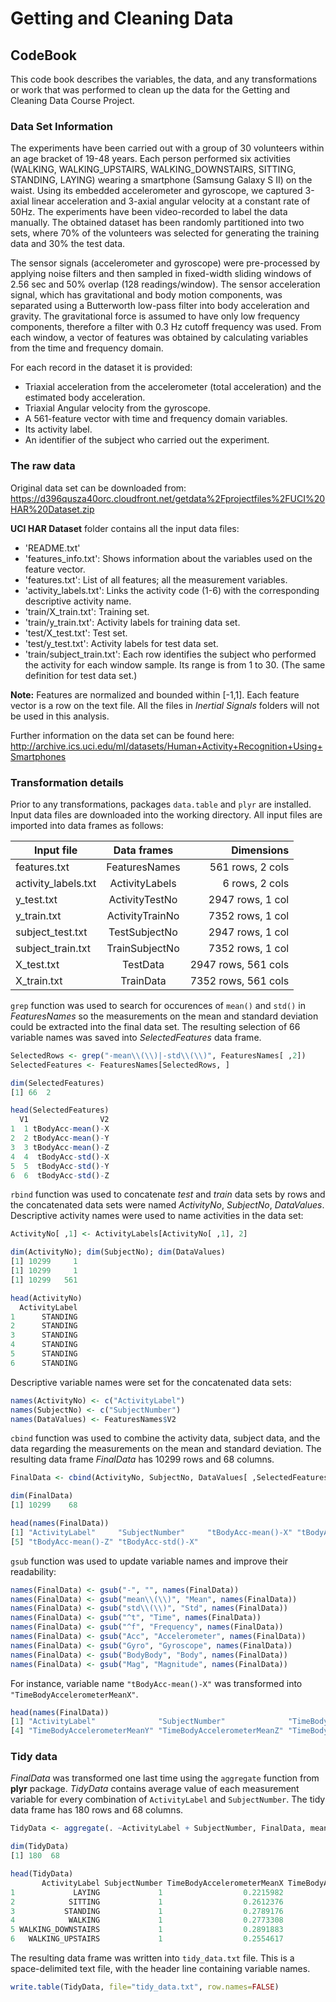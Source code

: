 # Getting and Cleaning Data

## CodeBook

This code book describes the variables, the data, and any transformations or work that was performed to clean up the data for the Getting and Cleaning Data Course Project.

### Data Set Information

The experiments have been carried out with a group of 30 volunteers within an age bracket of 19-48 years. Each person performed six activities (WALKING, WALKING_UPSTAIRS, WALKING_DOWNSTAIRS, SITTING, STANDING, LAYING) wearing a smartphone (Samsung Galaxy S II) on the waist. Using its embedded accelerometer and gyroscope, we captured 3-axial linear acceleration and 3-axial angular velocity at a constant rate of 50Hz. The experiments have been video-recorded to label the data manually. The obtained dataset has been randomly partitioned into two sets, where 70% of the volunteers was selected for generating the training data and 30% the test data. 

The sensor signals (accelerometer and gyroscope) were pre-processed by applying noise filters and then sampled in fixed-width sliding windows of 2.56 sec and 50% overlap (128 readings/window). The sensor acceleration signal, which has gravitational and body motion components, was separated using a Butterworth low-pass filter into body acceleration and gravity. The gravitational force is assumed to have only low frequency components, therefore a filter with 0.3 Hz cutoff frequency was used. From each window, a vector of features was obtained by calculating variables from the time and frequency domain.

For each record in the dataset it is provided: 

- Triaxial acceleration from the accelerometer (total acceleration) and the estimated body acceleration.
- Triaxial Angular velocity from the gyroscope. 
- A 561-feature vector with time and frequency domain variables.
- Its activity label. 
- An identifier of the subject who carried out the experiment.

### The raw data

Original data set can be downloaded from: 
<https://d396qusza40orc.cloudfront.net/getdata%2Fprojectfiles%2FUCI%20HAR%20Dataset.zip>

**UCI HAR Dataset** folder contains all the input data files:

- 'README.txt'
- 'features_info.txt': Shows information about the variables used on the feature vector.
- 'features.txt': List of all features; all the measurement variables.
- 'activity_labels.txt': Links the activity code (1-6) with the corresponding descriptive activity name.
- 'train/X_train.txt': Training set.
- 'train/y_train.txt': Activity labels for training data set.
- 'test/X_test.txt': Test set.
- 'test/y_test.txt': Activity labels for test data set.
- 'train/subject_train.txt': Each row identifies the subject who performed the activity for each window sample. Its range is from 1 to 30. (The same definition for test data set.)

**Note:** Features are normalized and bounded within [-1,1]. Each feature vector is a row on the text file. All the files in *Inertial Signals* folders will not be used in this analysis.

Further information on the data set can be found here: <http://archive.ics.uci.edu/ml/datasets/Human+Activity+Recognition+Using+Smartphones>


### Transformation details
Prior to any transformations, packages ```data.table``` and ```plyr``` are installed. 
Input data files are downloaded into the working directory.
All input files are imported into data frames as follows:

|Input file           |Data frames        |Dimensions          |
|---------------------|:-----------------:|-------------------:|
|features.txt         |FeaturesNames      |561 rows, 2 cols    |
|activity_labels.txt  |ActivityLabels     |6 rows, 2 cols      |
|y_test.txt           |ActivityTestNo     |2947 rows, 1 col    |
|y_train.txt          |ActivityTrainNo    |7352 rows, 1 col    |
|subject_test.txt     |TestSubjectNo      |2947 rows, 1 col    |
|subject_train.txt    |TrainSubjectNo     |7352 rows, 1 col    |
|X_test.txt           |TestData           |2947 rows, 561 cols |
|X_train.txt          |TrainData          |7352 rows, 561 cols |

```grep``` function was used to search for occurences of `mean()` and `std()` in *FeaturesNames* so the measurements on the mean and standard deviation could be extracted into the final data set. The resulting selection of 66 variable names was saved into *SelectedFeatures* data frame.

```R
SelectedRows <- grep("-mean\\(\\)|-std\\(\\)", FeaturesNames[ ,2])
SelectedFeatures <- FeaturesNames[SelectedRows, ]

dim(SelectedFeatures)
[1] 66  2

head(SelectedFeatures)
  V1                V2
1  1 tBodyAcc-mean()-X
2  2 tBodyAcc-mean()-Y
3  3 tBodyAcc-mean()-Z
4  4  tBodyAcc-std()-X
5  5  tBodyAcc-std()-Y
6  6  tBodyAcc-std()-Z
```

```rbind``` function was used to concatenate *test* and *train* data sets by rows and the concatenated data sets were named *ActivityNo*, *SubjectNo*, *DataValues*. Descriptive activity names were used to name activities in the data set:
```R
ActivityNo[ ,1] <- ActivityLabels[ActivityNo[ ,1], 2]

dim(ActivityNo); dim(SubjectNo); dim(DataValues)
[1] 10299     1
[1] 10299     1
[1] 10299   561

head(ActivityNo)
  ActivityLabel
1      STANDING
2      STANDING
3      STANDING
4      STANDING
5      STANDING
6      STANDING
```

Descriptive variable names were set for the concatenated data sets:
```R
names(ActivityNo) <- c("ActivityLabel")
names(SubjectNo) <- c("SubjectNumber")
names(DataValues) <- FeaturesNames$V2
```
```cbind``` function was used to combine the activity data, subject data, and the data regarding the measurements on the mean and standard deviation. The resulting data frame *FinalData* has 10299 rows and 68 columns.
```R
FinalData <- cbind(ActivityNo, SubjectNo, DataValues[ ,SelectedFeatures$V1])

dim(FinalData)
[1] 10299    68

head(names(FinalData))
[1] "ActivityLabel"     "SubjectNumber"     "tBodyAcc-mean()-X" "tBodyAcc-mean()-Y"
[5] "tBodyAcc-mean()-Z" "tBodyAcc-std()-X" 
```

```gsub``` function was used to update variable names and improve their readability:
```R
names(FinalData) <- gsub("-", "", names(FinalData))
names(FinalData) <- gsub("mean\\(\\)", "Mean", names(FinalData))
names(FinalData) <- gsub("std\\(\\)", "Std", names(FinalData))
names(FinalData) <- gsub("^t", "Time", names(FinalData))
names(FinalData) <- gsub("^f", "Frequency", names(FinalData))
names(FinalData) <- gsub("Acc", "Accelerometer", names(FinalData))
names(FinalData) <- gsub("Gyro", "Gyroscope", names(FinalData))
names(FinalData) <- gsub("BodyBody", "Body", names(FinalData))
names(FinalData) <- gsub("Mag", "Magnitude", names(FinalData))
```
For instance, variable name ```"tBodyAcc-mean()-X"``` was transformed into ```"TimeBodyAccelerometerMeanX"```. 
```R
head(names(FinalData))
[1] "ActivityLabel"              "SubjectNumber"              "TimeBodyAccelerometerMeanX"
[4] "TimeBodyAccelerometerMeanY" "TimeBodyAccelerometerMeanZ" "TimeBodyAccelerometerStdX" 
```

### Tidy data
*FinalData* was transformed one last time using the ```aggregate``` function from **plyr** package. *TidyData* contains average value of each measurement variable for every combination of ```ActivityLabel``` and ```SubjectNumber```. The tidy data frame has 180 rows and 68 columns.
```R
TidyData <- aggregate(. ~ActivityLabel + SubjectNumber, FinalData, mean)

dim(TidyData)
[1] 180  68

head(TidyData)
       ActivityLabel SubjectNumber TimeBodyAccelerometerMeanX TimeBodyAccelerometerMeanY...
1             LAYING             1                  0.2215982               -0.040513953...
2            SITTING             1                  0.2612376               -0.001308288...
3           STANDING             1                  0.2789176               -0.016137590...
4            WALKING             1                  0.2773308               -0.017383819...
5 WALKING_DOWNSTAIRS             1                  0.2891883               -0.009918505...
6   WALKING_UPSTAIRS             1                  0.2554617               -0.023953149...
```
The resulting data frame was written into ```tidy_data.txt``` file. This is a space-delimited text file, with the header line containing variable names.
```R
write.table(TidyData, file="tidy_data.txt", row.names=FALSE)
```

